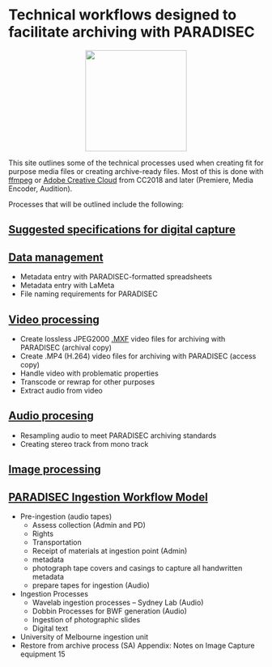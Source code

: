 <link rel="shortcut icon" href="images/favicon.ico">
<link rel="shortcut icon" type="image/x-icon" href="favicon.ico">

# Technical workflows designed to facilitate archiving with PARADISEC

<p align="center">
  <img width="200" src="images/Revox_front.gif">
</p>

This site outlines some of the technical processes used when creating fit for purpose media files or creating archive-ready files. Most of this is done with [ffmpeg](www.ffmpeg.org) or [Adobe Creative Cloud](https://www.adobe.com/au/creativecloud.html) from CC2018 and later (Premiere, Media Encoder, Audition).

Processes that will be outlined include the following:

## [Suggested specifications for digital capture](https://paradisec-archive.github.io/suggested_specifications/)

## [Data management](https://paradisec-archive.github.io/data_management/)
* Metadata entry with PARADISEC-formatted spreadsheets
* Metadata entry with LaMeta
* File naming requirements for PARADISEC

## [Video processing](https://paradisec-archive.github.io/video_processing/)
* Create lossless JPEG2000 [.MXF](https://github.com/paradisec-archive/video_processing/blob/main/index.md#mxf) video files for archiving with PARADISEC (archival copy)
* Create .MP4 (H.264) video files for archiving with PARADISEC (access copy)
* Handle video with problematic properties
* Transcode or rewrap for other purposes
* Extract audio from video

## [Audio procesing](https://paradisec-archive.github.io/audio_processing/)
* Resampling audio to meet PARADISEC archiving standards
* Creating stereo track from mono track

## [Image processing](https://paradisec-archive.github.io/image_processing/)


## [PARADISEC Ingestion Workflow Model](https://paradisec-archive.github.io/ingestion_workflow_model/)

* Pre-ingestion (audio tapes)
  * Assess collection (Admin and PD)
  * Rights
  * Transportation
  * Receipt of materials at ingestion point (Admin)
  * metadata
  * photograph tape covers and casings to capture all handwritten metadata
  * prepare tapes for ingestion (Audio)
* Ingestion Processes
  * Wavelab ingestion processes – Sydney Lab (Audio)
  * Dobbin Processes for BWF generation (Audio)
  * Ingestion of photographic slides
  * Digital text
* University of Melbourne ingestion unit
* Restore from archive process (SA)
Appendix: Notes on Image Capture equipment 15

